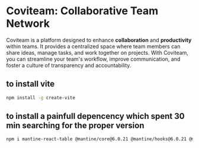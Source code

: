 # Coviteam: Collaborative Team Network

Coviteam is a platform designed to enhance **collaboration** and **productivity** within teams. It provides a centralized space where team members can share ideas, manage tasks, and work together on projects. With Coviteam, you can streamline your team's workflow, improve communication, and foster a culture of transparency and accountability.

## to install vite
```bash
npm install -g create-vite
```
## to install a painfull depencency which spent 30 min searching for the proper version
```bash  
npm i mantine-react-table @mantine/core@6.0.21 @mantine/hooks@6.0.21 @mantine/dates@6.0.21 @emotion/react @tabler/icons-react dayjs
```